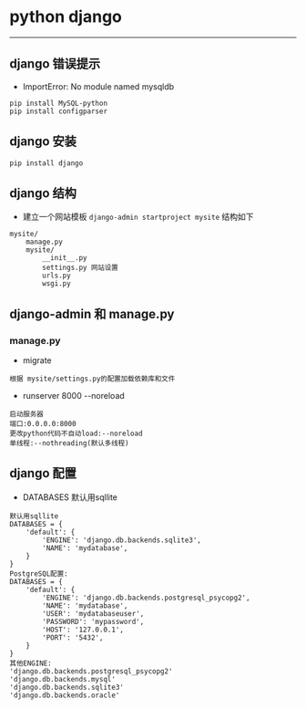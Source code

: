 python django
==============================


----
## django 错误提示
+ ImportError: No module named mysqldb
```
pip install MySQL-python
pip install configparser
```
## django 安装
```pip install django```

## django 结构
+ 建立一个网站模板
```django-admin startproject mysite```
结构如下
```
mysite/
    manage.py
    mysite/
        __init__.py
        settings.py 网站设置
        urls.py
        wsgi.py
```
## django-admin 和 manage.py
### manage.py
+ migrate
```
根据 mysite/settings.py的配置加载依赖库和文件
```
+ runserver 8000 --noreload
```
启动服务器 
端口:0.0.0.0:8000
更改python代码不自动load:--noreload
单线程:--nothreading(默认多线程)
```

## django 配置
+ DATABASES 
  默认用sqllite
```
默认用sqllite
DATABASES = {
    'default': {
        'ENGINE': 'django.db.backends.sqlite3',
        'NAME': 'mydatabase',
    }
}
PostgreSQL配置:
DATABASES = {
    'default': {
        'ENGINE': 'django.db.backends.postgresql_psycopg2',
        'NAME': 'mydatabase',
        'USER': 'mydatabaseuser',
        'PASSWORD': 'mypassword',
        'HOST': '127.0.0.1',
        'PORT': '5432',
    }
}
其他ENGINE:
'django.db.backends.postgresql_psycopg2'
'django.db.backends.mysql'
'django.db.backends.sqlite3'
'django.db.backends.oracle'

```
